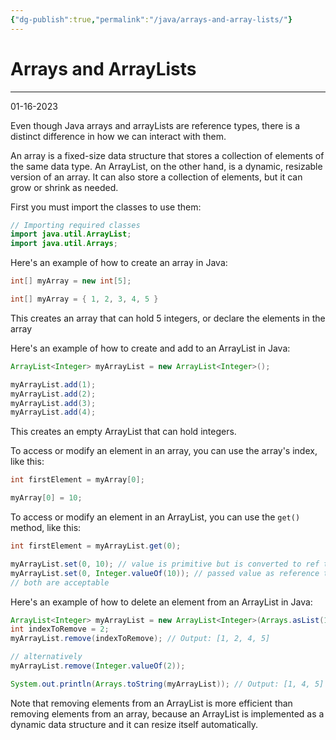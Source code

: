 ```yaml
---
{"dg-publish":true,"permalink":"/java/arrays-and-array-lists/"}
---
```



# Arrays and ArrayLists

---

01-16-2023

Even though Java arrays and arrayLists are reference types, there is a distinct difference in how we can interact with them. 

An array is a fixed-size data structure that stores a collection of elements of the same data type. An ArrayList, on the other hand, is a dynamic, resizable version of an array. It can also store a collection of elements, but it can grow or shrink as needed.

First you must import the classes to use them:
```java
// Importing required classes
import java.util.ArrayList;
import java.util.Arrays;
```


Here's an example of how to create an array in Java:

```java
int[] myArray = new int[5];

int[] myArray = { 1, 2, 3, 4, 5 }
```

This creates an array that can hold 5 integers, or declare the elements in the array

Here's an example of how to create and add to an ArrayList in Java:

```java
ArrayList<Integer> myArrayList = new ArrayList<Integer>();

myArrayList.add(1);
myArrayList.add(2);
myArrayList.add(3);
myArrayList.add(4);
```

This creates an empty ArrayList that can hold integers.

To access or modify an element in an array, you can use the array's index, like this:

```java
int firstElement = myArray[0];

myArray[0] = 10;
```

To access or modify an element in an ArrayList, you can use the `get()` method, like this:

```java
int firstElement = myArrayList.get(0);

myArrayList.set(0, 10); // value is primitive but is converted to ref type
myArrayList.set(0, Integer.valueOf(10)); // passed value as reference type
// both are acceptable
```

Here's an example of how to delete an element from an ArrayList in Java:

```java
ArrayList<Integer> myArrayList = new ArrayList<Integer>(Arrays.asList(1, 2, 3, 4, 5));
int indexToRemove = 2;
myArrayList.remove(indexToRemove); // Output: [1, 2, 4, 5]

// alternatively
myArrayList.remove(Integer.valueOf(2)); 

System.out.println(Arrays.toString(myArrayList)); // Output: [1, 4, 5]
```

Note that removing elements from an ArrayList is more efficient than removing elements from an array, because an ArrayList is implemented as a dynamic data structure and it can resize itself automatically.